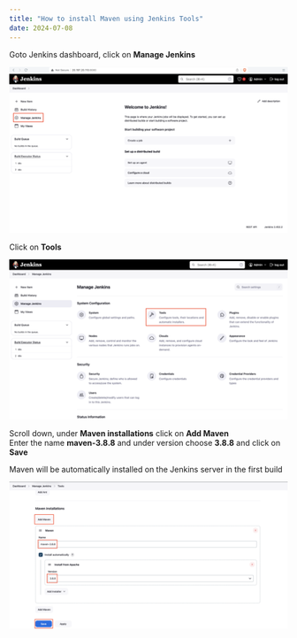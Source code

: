 ```yaml
---
title: "How to install Maven using Jenkins Tools"
date: 2024-07-08
---
```


Goto Jenkins dashboard, click on **Manage Jenkins**

![](images/jenkins-dashboard-manage-jenkins-1024x611.png)

Click on **Tools**

![](images/jenkins-manage-jenkins-tools-1024x586.png)

Scroll down, under **Maven installations** click on **Add Maven**  
Enter the name **maven-3.8.8** and under version choose **3.8.8** and click on **Save**

Maven will be automatically installed on the Jenkins server in the first build

![](images/jenkins-mj-maven-3.8.8-1024x542.png)
